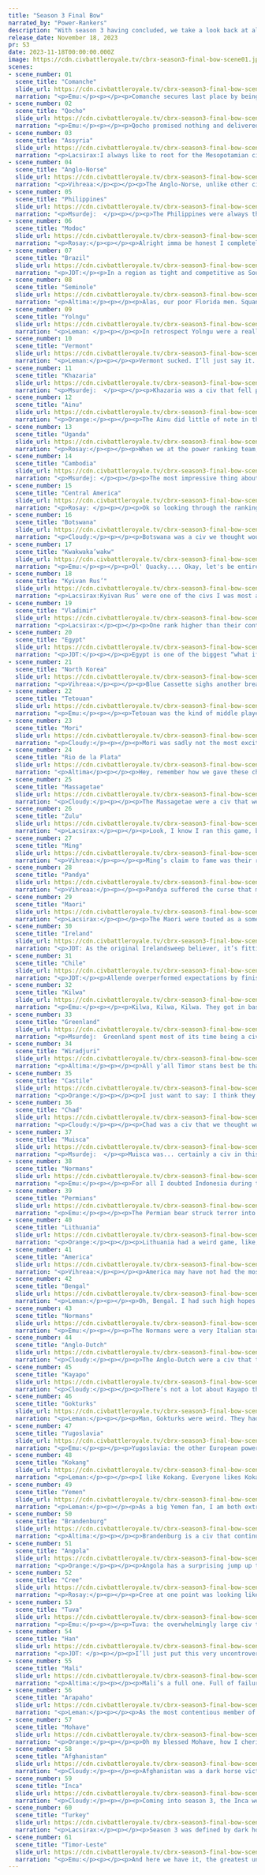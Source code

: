 ```yaml
---
title: "Season 3 Final Bow"
narrated_by: "Power-Rankers"
description: "With season 3 having concluded, we take a look back at all 61 civs and decide where we think they REALLY deserved to finish."
release_date: November 18, 2023
pr: S3
date: 2023-11-18T00:00:00.000Z
image: https://cdn.civbattleroyale.tv/cbrx-season3-final-bow-scene01.jpg
scenes:
- scene_number: 01
  scene_title: "Comanche"
  slide_url: https://cdn.civbattleroyale.tv/cbrx-season3-final-bow-scene01.jpg
  narration: "<p>Emu:</p><p></p><p>Comanche secures last place by being the North American civ to most successfully snatch defeat from the jaws of victory. We didn't think they were going to set the world on fire or anything, but jfc Iron Jacket, learn to play the game. I'm not saying the “send your settler to a random part of Asia” strategy *can't* work (I mean look at Avi Mota), but you can't just sit in your palace and watch it explore for several hundred years. You have to actually lead the cities you have in the meantime. No, the Apopka offensive doesn't count, stop asking. Get back in the iron jacket pit.</p>"
- scene_number: 02
  scene_title: "Qocho"
  slide_url: https://cdn.civbattleroyale.tv/cbrx-season3-final-bow-scene02.jpg
  narration: "<p>Emu:</p><p></p><p>Qocho promised nothing and delivered nothing. We thought they were going to die quick, and they, well, died quick. Didn't even put up much of a fight. Refreshing simplicity. Can't love 'em, can't hate 'em. This is one civ you can take at face value.</p>"
- scene_number: 03
  scene_title: "Assyria"
  slide_url: https://cdn.civbattleroyale.tv/cbrx-season3-final-bow-scene03.jpg
  narration: "<p>Lacsirax:I always like to root for the Mesopotamian civs, out of some misguided hope we might get another Palmyra (still one of my favourite civs in the CBR annals, despite somewhat underachieving late game). Assyria, with their Palmyrene-purpley colour scheme, were no different. But in nigh on every test we ran, Turkey would militarize quickly and rush ‘em, often leading to them being eliminated first. This proved true in the real run too, but given it took Egypt joining in to finish ‘em off, we’ve been merciful and let Sammuramat take a pretty generous 59th.</p>"
- scene_number: 04
  scene_title: "Anglo-Norse"
  slide_url: https://cdn.civbattleroyale.tv/cbrx-season3-final-bow-scene04.jpg
  narration: "<p>Vihreaa:</p><p></p><p>The Anglo-Norse, unlike other civilizations that died early, actually were one that I remembered coming to do these writeups. Whether that be because they died very early, or their name is just very easily associable with their region, who knows. The Anglo-Norse were not very successful this game, to say the least, and the Power Rankers about expected as much. Unsurprisingly, they quickly capitulated to their neighbors and were soundly beaten in the competition for the better Anglo civilization.</p>"
- scene_number: 05
  scene_title: "Philippines"
  slide_url: https://cdn.civbattleroyale.tv/cbrx-season3-final-bow-scene05.jpg
  narration: "<p>Msurdej:  </p><p></p><p>The Philippines were always thought of as a bottom of the barrel civ.  We predicted they’d be run over in short order, and sure enough Indonesia took them out in 57th. But look on the bright side Emilio, you had a bold forward settlement for your first settler, and you did better than Rizal did in the Mk2. So kudos to you.</p>"
- scene_number: 06
  scene_title: "Modoc"
  slide_url: https://cdn.civbattleroyale.tv/cbrx-season3-final-bow-scene06.jpg
  narration: "<p>Rosay:</p><p></p><p>Alright imma be honest I completely forgot Modoc was a participant this season. Like they literally did nothing of note, no quirky long stall, no super early death that we’d remember, and they weren’t such an immediate disappointment like Comanche who died really fast. I really don’t want to phone in any of these write ups too hard but I honestly ask you, is there anyone out there who’s favorite civ going in or out of this cycle was MODOC?</p>"
- scene_number: 07
  scene_title: "Brazil"
  slide_url: https://cdn.civbattleroyale.tv/cbrx-season3-final-bow-scene07.jpg
  narration: "<p>JDT:</p><p>In a region as tight and competitive as South America, it’s not unlikely for a civ to draw the short end of the stick in terms of starts. Hell, it’s not unlikely for a civ to die immediately and get consigned to the vault of forgetting. Brazil was not initially thought to be that civ. Pedro I had a storied history of strong AI performances, and though they had possibly the worst start in South America, they were drafted 35th in part 1. Evidently, enough of us believed they could expand fast enough and scrap well enough to a mid-rank finish, or better yet, exceed expectations and become a dark horse for the conquest of South America. Evidently, the doubters who paid more attention to the fact he was sandwiched between two projected superpowers were correct. </p><p></p><p>Pedro came off to a very middling start, though we initially overestimated their abilities due in large part to Rio de La Plata flopping big time, giving Pedro a bit more breathing room. They failed to take this opportunity, letting the Kayapo and Inca cordon off northern Brazil while never capitalizing on RDLP’s mega-bust of a run, all the while falling behind on military and science. Then in part 7, they decided to put the nail into their own fairly rickety coffin - throwing away Sao Salvador in a peace deal with the Inca.</p><p></p><p>That basically ended Pedro’s game. He limped along for another 10 parts, pretty impressive for such a weak and powerless civ. Occasionally, he threatened to attack the similarly powerless RDLP, but ultimately did nothing until the Kayapo decided to put them out of their misery in part 13. They did do one thing of note in their death though - this death took 3 whole parts, an unexpected length of time necessary for such a lopsided matchup. Maybe Pedro can stay rocking for independence in a different timeline, vespers of his OTL military power showing here. </p>"
- scene_number: 08
  scene_title: "Seminole"
  slide_url: https://cdn.civbattleroyale.tv/cbrx-season3-final-bow-scene08.jpg
  narration: "<p>Altima:</p><p></p><p>Alas, our poor Florida men. Squandered their chances and never recovered. They weren’t even particularly novel in their failures, they just cocked up a peace deal real back and got ground out forever. Unlike other failures, they don’t even have the cushion of one time they did a fun thing. They only have loss. So it goes.</p>"
- scene_number: 09
  scene_title: "Yolngu"
  slide_url: https://cdn.civbattleroyale.tv/cbrx-season3-final-bow-scene09.jpg
  narration: "<p>Leman: </p><p></p><p>In retrospect Yolngu were a really important civ. They were the first of many civs killed by Timor-Leste. A stepping stone on Timor-Leste’s path to greatness and domination. Granted, that’s not a great look if you’re a Yolngu fan, but we don’t have too many of those left. I guess that’s not entirely fair. Yolngu had a few flashes of brilliance holding off Wiradjuri for longer than they realistically should have, which honestly, is not an easy feat. So, good job?</p>"
- scene_number: 10
  scene_title: "Vermont"
  slide_url: https://cdn.civbattleroyale.tv/cbrx-season3-final-bow-scene10.jpg
  narration: "<p>Leman:</p><p></p><p>Vermont sucked. I’ll just say it. They gave away cities they didn’t need to. They failed to settle more than like three cities. They didn’t get to their maple trees. They just kind of sucked. They got absorbed into America just like real life, which is cool. But as much as I liked them, I have to say that Vermont played like trash. And they weren’t even fun like Comanche! Bottom ten for sure.</p>"
- scene_number: 11
  scene_title: "Khazaria"
  slide_url: https://cdn.civbattleroyale.tv/cbrx-season3-final-bow-scene11.jpg
  narration: "<p>Msurdej:  </p><p></p><p>Khazaria was a civ that fell pretty early, and was only held aloft by most civs forgetting it. They held onto their last city for a while, but eventually lost it. They will probably be forgotten, much to the dismay of fellow PR emu.</p>"
- scene_number: 12
  scene_title: "Ainu"
  slide_url: https://cdn.civbattleroyale.tv/cbrx-season3-final-bow-scene12.jpg
  narration: "<p>Orange:</p><p></p><p>The Ainu did little of note in the game, there was potential, sure, but they didn’t end up doing anything with it. Mori was fairly weak which should’ve been the chance for the Ainu to break out but instead they chose to follow the Mori and do nothing, slowly getting picked at until they finally fell. One place above their final death, their resting point is a slight </p>"
- scene_number: 13
  scene_title: "Uganda"
  slide_url: https://cdn.civbattleroyale.tv/cbrx-season3-final-bow-scene13.jpg
  narration: "<p>Rosay:</p><p></p><p>When we at the power ranking team, myself especially, expected Uganda to make it far into the game, this is not what we had in mind. Uganda spent the entire game turtling in the mountains in a much less endearing fashion than Cambodia, finishing the game in the upper third of civs. That normally sounds like a good fate, but keep in mind THIS WAS A POTENTIAL GAME WINNER. Like next to Brandenburg, Uganda has to be the most disappointing civ in the game, but at least Brandenburg can say it waddled its way to the endgame.</p>"
- scene_number: 14
  scene_title: "Cambodia"
  slide_url: https://cdn.civbattleroyale.tv/cbrx-season3-final-bow-scene14.jpg
  narration: "<p>Msurdej: </p><p></p><p>The most impressive thing about Cambodia is how long they lasted. Getting rumped  early on, Cambodia didn’t reach 61st due to the sheer clusterfluff of other civs around this time, but they stayed in the bottom 10 for the rest of the game. While they ended quite high at a moderate 32, they don’t deserve that rank. Heck, 52 is probably too high for them, but that’s just me. So enjoy 48th place Cambodia, you 2nd least favorite city state.</p>"
- scene_number: 15
  scene_title: "Central America"
  slide_url: https://cdn.civbattleroyale.tv/cbrx-season3-final-bow-scene15.jpg
  narration: "<p>Rosay: </p><p></p><p>Ok so looking through the rankings and for some reason I'd always gas up Central America for some god forsaken reason. I don't know why in all honesty I think it's that they just had overseas colonies and could really harass the seminole, and they did a bit to some extent. But after that they literally were just there, existing until being wiped out. Good job Central america you really were burned before the mohave could give you a nuclear winter</p>"
- scene_number: 16
  scene_title: "Botswana"
  slide_url: https://cdn.civbattleroyale.tv/cbrx-season3-final-bow-scene16.jpg
  narration: "<p>Cloudy:</p><p></p><p>Botswana was a civ we thought would die quickly, and while they didn’t die as quickly as we thought they would, they didn’t do a whole lot to convince us that we were wrong about them either. They never captured a city, and of the six cities they built themselves, way too many were given away in peace treaties without a fight. What was left over got scooped up by Angola in their rise to power. Overall, we think their 44th place elimination was probably slightly generous, but that Botswana mostly deserved what they got.</p>"
- scene_number: 17
  scene_title: "Kwakwaka’wakw"
  slide_url: https://cdn.civbattleroyale.tv/cbrx-season3-final-bow-scene17.jpg
  narration: "<p>Emu:</p><p></p><p>Ol' Quacky.... Okay, let's be entirely honest here, Kwak didn't deliver much beyond jokes. They hamsterdanced around the PNW, drew adoration for their funny name, died to Cree. They were a middle power at their peak, but their coast-hugging and simultaneous refusal to build a navy didn't really do them any favors. Yet another PNW disappointment.</p>"
- scene_number: 18
  scene_title: "Kyivan Rus’"
  slide_url: https://cdn.civbattleroyale.tv/cbrx-season3-final-bow-scene18.jpg
  narration: "<p>Lacsirax:Kyivan Rus’ were one of the civs I was most anxious for when recording the run. I had a feeling they’d be terrible, and that was okay - I just wanted them to be eliminated by Lithuania, or Brandenburg. I really, really didn’t want an episode focussed on Vladimir marching on Kyiv. Thankfully Turkey did the business instead. Not much else to say about a civ that never really escaped their starting locale, except to say their tech was absolutely dreadful. I remember mousing over them praying they’d tech past pikemen while civs around were almost at tanks.</p>"
- scene_number: 19
  scene_title: "Vladimir"
  slide_url: https://cdn.civbattleroyale.tv/cbrx-season3-final-bow-scene19.jpg
  narration: "<p>Lacsirax:</p><p></p><p>One rank higher than their contemporaries to the south, Vladimir were equally unspectacular - at least, in the timeline that survived. One of the aborted timelines saw Vladimir actually fight back in their climactic war against Lithuania, reaching a favourable peace settlement and looking the more respectable of the two nations. I’m not sure it had much effect on either civs’ eventual fates, mind you - eastern Europe just seemed a bit cursed this run.</p>"
- scene_number: 20
  scene_title: "Egypt"
  slide_url: https://cdn.civbattleroyale.tv/cbrx-season3-final-bow-scene20.jpg
  narration: "<p>JDT:</p><p></p><p>Egypt is one of the biggest “what if’s” in the history of CBRX. After a fairly unassuming start, they converted a very good production base of settles into a terrifying early game empire, fielding a powerful army and pouncing on opportunity after opportunity, filling out Arabia with countless forward settles and dominating the mid-east. Then they made one massive move, one giant step that would seal their fate in greatness or destruction - they attacked Assyria. </p><p></p><p>Assyria was split up between Yemen, Turkey and Egypt, and Egypt was, for the most part, heading the assault. However, when the dust settled, one of Egypts worst case scenarios transpired. Turkey had eaten a lot of the productive cities, and worst, Akenathen got the short end of the stick. Sure they took Assur, but they also got saddled with unproductive land, a lot of unhappiness, an out of position army and warmonger penalties. The question became whether or not they could convert that into productivity fast enough. But in a move that would make Suleiman and Mehmed II gush, Ataturk turned his armies around near-instantaneously. Over one part, the once mighty Egyptian empire crumbled, condemned to the depths of irrelevance by Ataturk’s sweeping conquest. This was also supported by Sudan getting picked off by Chad, leaving the Egyptians with but a single city - Akenathen (Ok they had Thebes for a while but they gave that away in a peace deal to Turkey for no reason). </p><p></p><p>The Egyptians suffered silently, blending into the idyllic calms of the Nile, becoming best known for their exports of eggs and drywall. Then finally, in an uneventful year ignored by all the world, Chad eliminated Egypt in 45th place. They didn’t even get a play by play when they got knocked out. </p><p>Woe be Echnaton, King of Kings, clipped his wings of despair. Nary someone rem’berd, posing tall, as the sands of time laid him bare. </p>"
- scene_number: 21
  scene_title: "North Korea"
  slide_url: https://cdn.civbattleroyale.tv/cbrx-season3-final-bow-scene21.jpg
  narration: "<p>Vihreaa:</p><p></p><p>Blue Cassette sighs another breath of relief as another, “internationally controversial” country that lives in the memory of people today goes down without much success (I’m looking at you Nazi Germany). North Korea was remarkably unremarkable throughout their game, barely breaking out of the Korean peninsula and never really becoming much of a power. Korea is one of the areas that would be very cool to see a strong power come out from, as it seems these days the powers from Asia are relegated to hailing from further inland.</p>"
- scene_number: 22
  scene_title: "Tetouan"
  slide_url: https://cdn.civbattleroyale.tv/cbrx-season3-final-bow-scene22.jpg
  narration: "<p>Emu:</p><p></p><p>Tetouan was the kind of middle player that constitutes the meat of the first half of every BR. After getting updated to be better 3 days after the official run started, they floundered and flopped their way right to the middle of the pack. Moderately interesting, slightly successful, the kind of civ everyone should aspire to be if they don't really care about doing anything important. But hey, they did exceed initial expectations. So that’s something.</p>"
- scene_number: 23
  scene_title: "Mori"
  slide_url: https://cdn.civbattleroyale.tv/cbrx-season3-final-bow-scene23.jpg
  narration: "<p>Cloudy:</p><p></p><p>Mori was sadly not the most exciting Japanese civ in CBR history, which is especially unfortunate given that the bar isn’t even very high. Yes, they did eventually unite Honshu and eliminate the Ainu, but they were very slow to do it, and they made a lot of unforced errors, like giving away a city to North Korea in a peace treaty. And then they just sat there until it was time to get completely steamrolled by the Mohave in about 1.8 seconds. Skill issue.</p>"
- scene_number: 24
  scene_title: "Rio de la Plata"
  slide_url: https://cdn.civbattleroyale.tv/cbrx-season3-final-bow-scene24.jpg
  narration: "<p>Altima</p><p></p><p>Hey, remember how we gave these chuckles rank 1? Yeah, that didn’t exactly pan out. In fairness, they had decent terrain and a fairly aggressive track record. They just randomly decided not to do anything about the early Chilean settles, and that kinda deep-sixed their prospects. From there, it was just a slow death as they got boxed in hardcore by the jungle to their north, an actually solid Chile to their west, and a Brazil they just didn’t have the oomph to kill to their east. But hey, at least there was that one time they snagged an undefended Incan city. That was a fun moment.</p>"
- scene_number: 25
  scene_title: "Massagetae"
  slide_url: https://cdn.civbattleroyale.tv/cbrx-season3-final-bow-scene25.jpg
  narration: "<p>Cloudy:</p><p></p><p>The Massagetae were a civ that we thought might be part of the big contest for Central Asia, but actually turned out to be little more than a speed bump along the way. Tomyris built a small but respectable empire, but simply failed to spam enough cities to compete with the Permians and Tuva, who eventually dismembered her nation despite her at times heroic efforts to keep it. Unforced errors sped up their demise, like giving away their second city in a peace treaty, only to expend significant resources retaking it later. The Massagetae weren’t as much of a pushover as some of the civs lower down, but there unfortunately won’t be too much to remember them by. </p>"
- scene_number: 26
  scene_title: "Zulu"
  slide_url: https://cdn.civbattleroyale.tv/cbrx-season3-final-bow-scene26.jpg
  narration: "<p>Lacsirax:</p><p></p><p>Look, I know I ran this game, but that doesn’t mean I remember much about it. What happened over the course of several months for most of you happened over the course of a week or so for me. A lot of the less explosive civs blur into one - the civs that weren’t notably wiped off the map early, but didn’t stick around long enough to reach the late-game turn time slowdown. The Zulu I mostly remember for having an almost entirely coastal kingdom that the almost entirely naval Kilwa failed to make a dent in. And, naturally, being Timor-Leste’s first eyebrow-raising transcontinental conquest - I suppose in that sense, they’re one of the most important civs in the game. That is not enough to earn them a top-half finish here, though.</p>"
- scene_number: 27
  scene_title: "Ming"
  slide_url: https://cdn.civbattleroyale.tv/cbrx-season3-final-bow-scene27.jpg
  narration: "<p>Vihreaa:</p><p></p><p>Ming’s claim to fame was their return after being revived in the late game. Their early game was unremarkable; being shoved around by both their southern and northern neighbors. Despite this, they were able to claim some settlements off the Chinese mainland, namely in Japan and Hawaii. Their final rank of 36 is likely due in part to their revival, and goes to show how some civs can rise in the rankings through sheer luck rather than their own success.</p>"
- scene_number: 28
  scene_title: "Pandya"
  slide_url: https://cdn.civbattleroyale.tv/cbrx-season3-final-bow-scene28.jpg
  narration: "<p>Vihreaa:</p><p></p><p>Pandya suffered the curse that many other civs starting on the Indian subcontinent face: being unable to break out. Relegated to southern India for their entire game, Pandya never did much, and because of that they were quite forgettable. In fact, it took me an uncomfortably long time to even remember what civ they were! Better luck next time, buddy. Maybe the next Indian civ will do better.</p>"
- scene_number: 29
  scene_title: "Maori"
  slide_url: https://cdn.civbattleroyale.tv/cbrx-season3-final-bow-scene29.jpg
  narration: "<p>Lacsirax:</p><p></p><p>The Maori were touted as a somewhat exciting prospect going into the game - namely, as an island civ that might be able to take advantage of a mediocre Australia to transform an unlikely start into a fierce thalassocracy. In retrospect that seems very silly. Impossible, even!</p><p></p><p>So yes, they’re overshadowed by Timor-Beste. But on a different dice roll you could see how the roles might’ve reversed - the Maori made the early moves we wanted from them, confidently settling the mainland and building a decent little fleet. They had chutzpah, and they entertained - the fact they still failed is really more evidence of just how impressive Timor’s eventual success was.</p>"
- scene_number: 30
  scene_title: "Ireland"
  slide_url: https://cdn.civbattleroyale.tv/cbrx-season3-final-bow-scene30.jpg
  narration: "<p>JDT: As the original Irelandsweep believer, it’s fitting that I get to write about one of the civs ever. Ireland showed a surprising amount of promise right out the gate, getting to 4 cities surprisingly quickly and building a good production core and army. They then capitalized with good wars on the Anglo-Dutch and Castile. However, there was one problem. They neglected to settle the Isles, letting Greenland, the USA and, most prominently, Brandenburg. This was soon followed by another big problem - they fell behind the curve in tech, and invested in the wrong things. Nevertheless, the Luck of the Irish persisted, and they somehow pushed all the way to Iberia in their little forever war with them. Unfortunately, the landing in Iberia would prove the end of the Luck of the Irish. </p><p></p><p>Soon, they slowly, surely began collapsing, not replacing their army in their hubris and inexplicably failing in utilizing what military they had. We mocked him for this, relentlessly. This culminated in them getting divided by Greenland and the Anglo-Dutch, including the humiliating battle of Tralee, becoming anglicized and a mere footnote in history. But hey, at least you outperformed your seed Michael. #Theirelandsweepiskindareal</p>"
- scene_number: 31
  scene_title: "Chile"
  slide_url: https://cdn.civbattleroyale.tv/cbrx-season3-final-bow-scene31.jpg
  narration: "<p>JDT:</p><p>Allende overperformed expectations by finishing a very solid mid tier. Unfortunately, judging by the fact no one wanted to claim this until just now, it’s clear that his impact on the game is limited. He did outsettle RDLP, and then seize their Patagonian settlements, but between that and them eventually dying in the hands of the Kayapo as the game started ramping up into the information era… yeah I got nothing. They truly were a civ that existed, perfect for our halfway mark. At least they weren’t a flop and instead, they turned the tables on the mortal enemy that usually murders them. </p>"
- scene_number: 32
  scene_title: "Kilwa"
  slide_url: https://cdn.civbattleroyale.tv/cbrx-season3-final-bow-scene32.jpg
  narration: "<p>Emu:</p><p></p><p>Kilwa, Kilwa, Kilwa. They got in based on their reputation for being jokesters in civ form, but the joke's on us: they really didn't do anything of interest. No far-off settles, no insane snipes, no ill-fated naval expeditions, just a middling civ that existed on the Swahili Coast. They didn't even bother to settle all of Madagascar. Losing it all to Yemen was interesting I guess? There was definitely hope for them, we've seen them put on a real show in other games (most notably the Bad AI game, which really should've told us something about them), but this time they were just a dud in a continent of other duds.</p>"
- scene_number: 33
  scene_title: "Greenland"
  slide_url: https://cdn.civbattleroyale.tv/cbrx-season3-final-bow-scene33.jpg
  narration: "<p>Msurdej:  Greenland spent most of its time being a civ of middling quality, not doing much and just vibing in the North Atlantic. Failing against Ireland and America, before  But that changed when Hans was on their last legs. The navies of Greenland tore through America and Britain, giving the Anglo-Dutch and Mohave some serious headaches. It may have been a slow game, but one can say that Greenland truly lived before they died.</p>"
- scene_number: 34
  scene_title: "Wiradjuri"
  slide_url: https://cdn.civbattleroyale.tv/cbrx-season3-final-bow-scene34.jpg
  narration: "<p>Altima:</p><p></p><p>All y’all Timor stans best be thanking Wiradjuri, ‘cause their utter mediocrity as an Aussie civ is the sole reason Timor Leste became Timor Best. Their repeated failures to unite Australia left the door open for TL to eventually swoop in and do it themselves, granting the Archipelagic nation a full continent for their production base. Wiradjuri did do a fair bit of fighting of their own, for what it’s worth. Their failure to unite Australia was not for a lack of trying, and they did knock a few cities off the actually-completely-inept Maori. They were the least incompetent of our Aussie civs. Alas, that still leaves them plenty of room to suck.</p>"
- scene_number: 35
  scene_title: "Castile"
  slide_url: https://cdn.civbattleroyale.tv/cbrx-season3-final-bow-scene35.jpg
  narration: "<p>Orange:</p><p></p><p>I just want to say: I think they deserved second, and I ranked them second for this final bow, but they have a low of 61st high of 2nd, a very contentious civ. It was absolutely hilarious seeing them get teleported to the sub’s circle, something I knew would happen since they weren’t mountains, and then survive all the way til the end. Making that 14 page comic was also one of my highlights of the season, and by far the best thing I’ve made for CBR, maybe even artistically in general. That play alone made them top tier, and making that comic solidified them as one of my favorites. So pour one out for Isabella, the largest final bow drop, only rivaled by a civ no one liked, Uganda, and then raise your glasses for the queen of the Antarctic.</p>"
- scene_number: 36
  scene_title: "Chad"
  slide_url: https://cdn.civbattleroyale.tv/cbrx-season3-final-bow-scene36.jpg
  narration: "<p>Cloudy:</p><p></p><p>Chad was a civ that we thought would be interesting, but turned out otherwise. They were hardly a pushover, and they won many wars, but never convincingly. They did eliminate Egypt, but only after millennia of leaving them as a city-state. And when a more technologically advanced Angola eventually invaded, they folded without much resistance. Their elimination in 22nd was probably delayed due to the overall inactivity in Africa, and we decided that they were more of a middle of the road civ that deserved a few places lower.</p>"
- scene_number: 37
  scene_title: "Muisca"
  slide_url: https://cdn.civbattleroyale.tv/cbrx-season3-final-bow-scene37.jpg
  narration: "<p>Msurdej:  </p><p>Muisca was... certainly a civ in this game. They were good, don’t get me wrong, and far surpassed what we thought they would do. But they never really did a lot of notable things. They bullied Central America, lost a few cities to Kayapo, then sat around until dying in Total War. They lose points for being a boring entry to be sure, but it’s a respectable one to say the least.</p>"
- scene_number: 38
  scene_title: "Normans"
  slide_url: https://cdn.civbattleroyale.tv/cbrx-season3-final-bow-scene38.jpg
  narration: "<p>Emu:</p><p></p><p>For all I doubted Indonesia during their run (and for all Xanana proved me right), I actually kind of liked them. The odds against them weren't quite as extreme, but making something of their start is still no mean feat. I'd define them as a sort of lancer figure to Timor-Leste. Doing a kind of similar thing, powerful enough to be a real threat when they fought, not quite powerful enough to win. I'd venture to say that if they spawned anywhere but right next to terrifying Timmy, they would have made it in at 15th place or so. If they had gotten that far, no one would be able to say they didn't deserve it. They fought hard, built a respectable empire, defied expectations, but sometimes there's just nothing you can do. Timmy had the right units in the right places at the right time, and Indonesia just had no chance of recovering from that one devastating blow. The fact that this writeup is like 75% about another civ really says a lot about the overall game impact of that one beautiful moment.</p>"
- scene_number: 39
  scene_title: "Permians"
  slide_url: https://cdn.civbattleroyale.tv/cbrx-season3-final-bow-scene39.jpg
  narration: "<p>Emu:</p><p></p><p>The Permian bear struck terror into the hearts of their neighbors right from the start, holding 1st place for several parts and remaining a respectable power even after getting stomped by Tuva. They made a few conquests of their own, nothing to sneeze at, and just as it looked like they had made their way back to their former glory, Turkey swept in with astonishing speed and absolutely destroyed them, eliminating a former top power in the space of 2 parts and forever proving just how terrifying Ataturk was. These guys were the Worf of the season from start to finish, serving as a strong guy to get bodied to prove the villain of the week is serious business. Even so, their performance was nothing to sneeze at, so we decided they deserved a spot here, 20 places above where they died.</p>"
- scene_number: 40
  scene_title: "Lithuania"
  slide_url: https://cdn.civbattleroyale.tv/cbrx-season3-final-bow-scene40.jpg
  narration: "<p>Orange:</p><p></p><p>Lithuania had a weird game, like, they were powerful for most of the game but didn’t really do much with that power. They had a lot of land available to them and expanded a lot but then also let a lot get taken away by Brandenburg. Lithuania to me feels like the epitome of a civ that could’ve had it all but didn’t go for it. At so many points had they declared a war or done some settles they could’ve been a world power, but instead they stagnated, slipped, and tumbled down into the 20s. </p>"
- scene_number: 41
  scene_title: "America"
  slide_url: https://cdn.civbattleroyale.tv/cbrx-season3-final-bow-scene41.jpg
  narration: "<p>Vihreaa:</p><p></p><p>America may have not had the most successful game, but they were certainly entertaining. Instead of Manifest Destiny, President Roosevelt sought a pan-Atlantic Empire, spanning from the mainland states, to the Caribbean, to Spain, to the British Isles, America acquired many overseas territories. Unfortunately, these strung together territories were not able to translate into the power to defeat their North American rivals, ultimately falling to the Arapaho, albeit in a glorious last stand in the face of their overwhelming force. As a patriotic American, I feel obligated to RAH RAH USA USA 🦅🦅🦅</p>"
- scene_number: 42
  scene_title: "Bengal"
  slide_url: https://cdn.civbattleroyale.tv/cbrx-season3-final-bow-scene42.jpg
  narration: "<p>Leman:</p><p></p><p>Oh, Bengal. I had such high hopes. And for a moment Bengal looked to be keeping up with expectations. They had a strong start with solid settling, good production, nabbed good early wonders and kept ahead on science. And then they stopped. Shuja just got up and left. And stagnated for like 700 turns. </p><p></p><p>Luckily there was a last hurrah in Total War for what should have been the best civ. Bengal’s finest moment came moments before their death as their massive army pushed into Afghan India, capturing several cities. For a moment there it looked like the underdog was going to take down the rotting colossus. But, alas, Bengal’s production could not keep up with Afghanistan’s tech advantage. Well, at least they went out with a bang. Enough for top 15 finish and a top 20 final bow.</p><p></p>"
- scene_number: 43
  scene_title: "Normans"
  slide_url: https://cdn.civbattleroyale.tv/cbrx-season3-final-bow-scene43.jpg
  narration: "<p>Emu:</p><p></p><p>The Normans were a very Italian start civ. Like Two Sicilies before them, they peaked with their mastery of the Mediterranean, but didn't really get much further than that. They were an entertaining middle power for sure, staunchly resisting the stronger Brandenburg and later Mali, but they never really had much game impact outside their native naval neighborhood. I would say that if they were in a better position they could've gone somewhere, but seeing Brandenburg's performance I'm pretty sure they could have broken out just fine. The very epitome of a Top 20 civ.</p>"
- scene_number: 44
  scene_title: "Anglo-Dutch"
  slide_url: https://cdn.civbattleroyale.tv/cbrx-season3-final-bow-scene44.jpg
  narration: "<p>Cloudy:</p><p></p><p>The Anglo-Dutch were a civ that truly surprised us all. Ranked 60th in episode zero, we fully expected them to get crushed by Brandenburg within a few episodes, but against the odds they repulsed Brandenburg’s early assault and held on past literally dozens of other competitors. They never controlled much land, and they never had a very strong army, but despite every hardship being thrown in their direction, they simply refused to give up, launching an unexpectedly successful conquest of Ireland that turned eyes across the cylinder. Their simple refusal to die during total war, and their dramatic capture of Berlin from an extremely precarious position, ensured that they will live on in the hearts of fans. Although we couldn’t realistically give them a final ranking high enough to match their actual elimination in 13th, we decided that they deserve a top 20 finish, because what they lacked in size they more than made up for in pluck.</p>"
- scene_number: 45
  scene_title: "Kayapo"
  slide_url: https://cdn.civbattleroyale.tv/cbrx-season3-final-bow-scene45.jpg
  narration: "<p>Cloudy:</p><p></p><p>There’s not a lot about Kayapo that the power rankers can agree on, except for one thing: they were, if nothing else, unconventional. Their strategy of building a few extremely tall cities, building all the wonders, and leaping far ahead in tech came surprisingly close to working, as they became the second strongest civ in South America and for a brief moment looked like they could threaten Incan supremacy. It didn’t work out that way, but perhaps in another universe it might have. Despite their high tech, the Kayapo were not particularly good at warfare, and while they managed to dispatch some weaker neighbors like Brazil, Rio de la Plata, and Chile, their ability to stand up to peer opponents was minimal. Nevertheless, they absolutely left their mark upon the course of the season, and we decided that they easily fall in the top 20—even though the spread among the rankers was considerable, from 8th to 45th. And although they were eliminated in 11th place, their death was prolonged due to a lack of naval units in the South Atlantic, so we’ve moved them down a few ranks—but not too many.</p>"
- scene_number: 46
  scene_title: "Gokturks"
  slide_url: https://cdn.civbattleroyale.tv/cbrx-season3-final-bow-scene46.jpg
  narration: "<p>Leman:</p><p></p><p>Man, Gokturks were weird. They had a slow start. They were slow to settle and get going. Then, for a hot minute, they looked great, slapping around the Ainu and embarrassing Han. They were on top of the war. Then they lost an upset war against their southern neighbor and gave up. Gokturks did effectively nothing for the rest of the game, only really making it to the endgame because Tuva and Han were kind enough to not use their unending armies to put Bumin Qaghan out of his misery. </p><p></p><p>Like many civs, the Gokturks’ time to shine came during Total War, where they managed to put up a tenacious defense and survive against Han and Tuva just long enough that better civs could kill off those terrible rivals. They didn’t really get to enjoy that victory for long. Arapaho came along right afterward and finally put Gokturks in the ground.</p><p></p><p>Wait. They didn’t? You’re telling me they didn’t? You’re telling me Arapaho forgot to take out Gokturk’s final city for like 300 turns? You’re telling me they just decided to leave them there until we reset the game? Ok. We’re not counting that. Gokturks were a solid civ but got to the rest on a strange fluke. </p><p></p>"
- scene_number: 47
  scene_title: "Yugoslavia"
  slide_url: https://cdn.civbattleroyale.tv/cbrx-season3-final-bow-scene47.jpg
  narration: "<p>Emu:</p><p></p><p>Yugoslavia: the other European power. Way more dynamic than their northern rivals but never quite as powerful, Tito is the guy we all wish would've won over a historically very weak Europe. Sure, they were never incredibly successful or really objectively that great at all, but next to Fred-Willy Tito looked like Xanana or Tupac. At least they made an effort of some kind (with some success, too). Really, I think we all just wanted SOMEONE to wreck the hated Brandy, and Yugo was our best bet. They got incredibly close too, nearly conquering Berlin and everything south of it before giving it all up in a horrendous peace deal. No doubt these guys will go down as The Civ That Deserved Better.</p>"
- scene_number: 48
  scene_title: "Kokang"
  slide_url: https://cdn.civbattleroyale.tv/cbrx-season3-final-bow-scene48.jpg
  narration: "<p>Leman:</p><p></p><p>I like Kokang. Everyone likes Kokang. They were unexciting, in my opinion, but a solid, tenacious, scrappy civ. They got their share of moments, rumping Cambodia off the rip, devastating the Philippines, and having their share of upsets against powerhouses like Han and Mohave. </p><p></p><p>Sadly, I also found Kokang to be unremarkable. They are the highest finishing civilization that never got a single kill (ignoring Castile). After the first few turns, Kokang never looked incredible to me. Always just solid. They had a solid army, solid technology, solid economy. Solid enough to hold on till endgame and defend against Han and Timor-Leste for a surprisingly long amount of time. All in all, if you’re a Kokang supporter like me, then you should be happy with this performance.</p>"
- scene_number: 49
  scene_title: "Yemen"
  slide_url: https://cdn.civbattleroyale.tv/cbrx-season3-final-bow-scene49.jpg
  narration: "<p>Leman:</p><p></p><p>As a big Yemen fan, I am both extremely proud of Yemen’s performance and somewhat disappointed by it. Yemen as a civ, is absolutely monstrous, so I truly expected Arwa to absolutely trash her neighbors. She didn’t do that. And that kinda sucks.</p><p></p><p>However, after we wrote off Yemen in the early game, Yemen absolutely did not give up. With an army of traders and strong tech base Yemen was easily able to keep up with the big boys and make it to Total War no problem. During Total War, Yemen went from some underachieving, overteched rump state into the scrappiest underdog that I’ve seen, simultaneously holding off the two scariest civs on the cylinder: Turkey and Timor-Leste far longer than she had any right to. </p><p></p><p>All good things must come to an end, and Yemen’s defenses finally broke after the reset. But only after Yemen had snuck into the top ten, outlasting behemoths like Han and Tuva. All in all, I can’t say that’s a bad way to go.</p><p></p>"
- scene_number: 50
  scene_title: "Brandenburg"
  slide_url: https://cdn.civbattleroyale.tv/cbrx-season3-final-bow-scene50.jpg
  narration: "<p>Altima:</p><p></p><p>Brandenburg is a civ that continually failed to impress. Despite the strong expectations going into the season, despite some pathetic neighbors (some of whom they even acted on!), despite consistently impressive stats, despite a (frankly unearned) top five finish, Brandenburg just never did anything. So why?</p><p></p><p>Well, for one, they enormously cocked up their first war with the Anglo-Dutch. Taking the most direct route possible, their AI with its free Embarkation destroyed basically their entire land army by sending it on a doomed amphibious invasion rather than just marching it up the slower land route. This mistake alone screwed them for basically ever, as it meant the AD actually got the chance to build up they never should have had.</p><p></p><p>From there, their AI just rolled a really heavy naval focus, which is consistently bad for German civs given that they always wind up fucking about with Italian and Balkan civs that their navies cannot help with. This was made worse by the unit limits mod- that massive naval carpet meant they physically were not allowed to build a land army after a certain point, leading Yugoslavia and the Anglo-Dutch to get some cheeky snipes they really shouldn’t have been able to. So that’s not good.</p><p></p><p>Ultimately, they just spent too long with too much of a navy sitting impotently in the North Atlantic. They always had too much statage to be truly ranked among the runts and the mids, but they never really did much with it. They were basically always the strongest of the Euro civs, but that just meant we had a boring as piss Europe. For a civ that should have had it all, all they had was disappointment. Their finish was number five, but they didn’t even make top ten in our hearts. May they rest in piss.</p>"
- scene_number: 51
  scene_title: "Angola"
  slide_url: https://cdn.civbattleroyale.tv/cbrx-season3-final-bow-scene51.jpg
  narration: "<p>Orange:</p><p></p><p>Angola has a surprising jump up to 11th, and I gotta say I don’t entirely know why. Africa was a continent of losers, unlike the previous mk’s there weren’t any major powers at any point, but Angola solidified themselves as the most major of the field of minor powers, eventually breaking into the south and the north. But I think they truly faulted when attacking the Normans, as that war ground them down for so little gain, and put Mali in prime position to become the “winners” of the continent. Angola was the poor man’s Nigeria, Lesotho, or Boers, the one who lost to the runner up. I don’t think they deserve 11th, they played alright, but not 11th good, mostly here due to the lackluster Africa in the first place.</p>"
- scene_number: 52
  scene_title: "Cree"
  slide_url: https://cdn.civbattleroyale.tv/cbrx-season3-final-bow-scene52.jpg
  narration: "<p>Rosay:</p><p></p><p>Cree at one point was looking like a contender to win the game, but unfortunately they never really jumped on any of the many opportunities they had to expand, and spent the majority of the game throwing their men into all different sorts of meat grinders. For example, back when Arapaho was quite literally a bunch of empty plains, Cree could have at anypoint teamed up with either America or Mohave and blitzed through the Arapaho core but they never acted on it. There was also the empty tundra of Greenland, which were ya know, at the very least cities . Greenland was also always on the table to maybe branch into the weaker Europe but Cree was never able to make the arctic trek through the north pole to do so. That's not to say Cree did nothing however, crippling Kwak was always welcome by the community and they did push the Americans out of Canada, but it was too little too late, and no amount of late game prep could have saved Cree from Arapaho's rise to global power status.</p>"
- scene_number: 53
  scene_title: "Tuva"
  slide_url: https://cdn.civbattleroyale.tv/cbrx-season3-final-bow-scene53.jpg
  narration: "<p>Emu:</p><p></p><p>Tuva: the overwhelmingly large civ that couldn't. I don't know anyone who really liked them, I don't know anyone that really hated them. They're just the Siberian civ that did great because of all the space they had. Maybe that's not entirely fair, they did beat Perm and the Gokturks both pretty handily, and they were #1 for a stretch for good reason. They did a lot right, but I just find it hard to be terribly impressed. They did just about as well as you might expect given their natural advantages and a decent AI. Conquered a bunch, stagnated a little, fell behind in tech, had the misfortune of bordering Turkey because they neglected to finish off Perm, and it was curtains. They probably would have died sooner if not for the fact that they had so much land to retreat across. This all really sounds like I'm deriding them, but I'm not. They just..... were a Siberian giant, with all that's come to entail.</p>"
- scene_number: 54
  scene_title: "Han"
  slide_url: https://cdn.civbattleroyale.tv/cbrx-season3-final-bow-scene54.jpg
  narration: "<p>JDT: </p><p></p><p>I’ll just put this very uncontroversial statement out here - for most of the game, Han was fucking hype. </p><p></p><p>Han was expected to do decently. Sure, they had a bust chance that was reasonably high, and they weren’t expected to touch the limits they touched, but they were brimming with potential and a strong start, contested only by the Gokturks and Ming. After an early war with the Gokturks that led to some trades, Han started doing something amazing - they started playing chess when the rest of the world were playing go fish. They dismantled Qocho, decisively winning the scramble for their disparate uncontested settlements. And then, they pulled what I consider for centuries to be the quintessential Han manoeuver - don’t build an army, then the moment you go to war somehow demolish your opposition with a high quality military. The Ming, Norkies and Gokturks both felt the full force of this principle, and to smaller extents so did the Tuvans, Afghans and Kokang. Coupled with leaving buffer states and being the Celestial Empire for a fair amount of time, the Han had a reputation for retaining a powerful and efficient empire. </p><p></p><p>At least, until the endgame. At some point in the early late game, Han fell victim to large military institutional rot, building a massive trash army of drones that siphoned their cash flow and thus left them unable to complete the tech tree before total war. When total war was eventually declared, the Han army got shredded immediately, and they crumpled up like paper in the unexpected hands of Afghanistan. Even if that dragon turned to origami at the end, let it be known, here once were dragons. </p>"
- scene_number: 55
  scene_title: "Mali"
  slide_url: https://cdn.civbattleroyale.tv/cbrx-season3-final-bow-scene55.jpg
  narration: "<p>Altima:</p><p></p><p>Mali’s a full one. Full of failures, like that time they just couldn’t kill Tetuoun or failed to snag early Norman colonies. Full of successes, like that time they shrecked the Normans and Angola. Full of noble stalemates, like how they held off both the number one and number two powers on the cylinder at the same time during Total War. Honestly, despite how bafflingly mediocre they were for most of the game, I’m happy they made it to the top ten. They earned it in the end.</p>"
- scene_number: 56
  scene_title: "Arapaho"
  slide_url: https://cdn.civbattleroyale.tv/cbrx-season3-final-bow-scene56.jpg
  narration: "<p>Leman:</p><p></p><p>As the most contentious member of the Elite Four, Arapaho was hated by many and loved by few – hence the 4 rank drop. Seen by many as a ruthless killer of other, more interesting civilizations (Like Mohave, Cree, America, Greenland, Comanche, Gokturks, and Muisca – Arapaho killed a lot of civs), Pretty Nose didn’t get many fans. Even then Arapaho’s run this season was undeniably monstrous. </p><p>Starting with strong, wide settling, (including Quebec), and a quick assassination of Comanche, Arapaho quickly asserted themselves as a powerhouse in North America. The midgame was quiet, as Arapaho quietly teched up, filled out the interior of the continent and watched the other North American powerhouses, America, Mohave, and Cree, clear out the North American rump states. In this midgame, we almost counted Arapaho out, as a relic of the past. Despite her explosive start, Pretty Nose would probably be carved up by her neighbors. </p><p></p><p>Then came the first war with Cree. We expected a stalemate with some nominal Cree victories. Arapaho was the underdog. We expected them to lose. But they didn’t, Arapaho had a tech advantage and used it to cleanly snag a handful of core Cree cities, shocking us all.</p><p></p><p>But Arapaho didn’t stop there – Pretty Nose turned on her rivals one by one, taking them apart with ruthless efficiency. A grueling war with America left a second rival broken and rumped, as several disconnected states along the Atlantic. Another war left the Cree, the former strongest North American civ, a pair of frozen huts in the Bering Strait. Arapaho found itself at the brink of Total War, the largest civ on the cylinder, with a towering pile of stats and dozens of enemies. </p><p></p><p>Luckily for Arapaho, those enemies didn’t stand a chance. America, Cree, and Greenland were cleaned up ten turns after total war was declared. Mohave was driven from North America soon after, forced out after a shower of nuclear weapons from the continent’s interior. Arapaho even managed to dive into South America and eliminate Muisca. Fifteen turns into Total War Arapaho had united their continent and were poised to push into South America, Europe and Asia.</p><p></p><p>And here is where the trouble starts. Breaking into other continents proved to be extremely difficult. The Gokturks were easy enough to break, but unable to be eliminated. Arapaho failed to muster an Atlantic navy to go after a broken Brandenburg. The Mohave in Japan were holding much stronger than they had in America. And war with the Inca turned into an unending meatgrinder. </p><p></p><p>Even when the world was reset, Arapaho struggled to break from her conquered continent.  The old embarrassment of Gokturks was quickly cleaned up and Arapaho did manage to kill off their ancient enemy of Mohave, but they were unable to stop the Timorese advance. Arapaho was the final civilization to fall to our champion, ending in second place. An incredible run for an incredible civ.</p><p></p>"
- scene_number: 57
  scene_title: "Mohave"
  slide_url: https://cdn.civbattleroyale.tv/cbrx-season3-final-bow-scene57.jpg
  narration: "<p>Orange:</p><p></p><p>Oh my blessed Mohave, how I cherished you so. Mohave was fucking fire, I just gotta say. They weren’t quite T-L’s 61st to 1st, but they were still a respectable 55th to 9th (and now 5th), even taking top spot for a bit. Took their shitty spawn, settled well, beat back Modoc, still sent a settler into Central Asia like they did in the tests with their second settler because why not, made a Pacific empire, had Avi Mota grow way more than it had any right to be, and fought hard to live as long as they could. Mohave felt like an underdog the whole game, yet still powerful. I still believe if they had attacked Arapaho when Arapaho was engaging in their wars to unite North America then they could’ve won, but alas they choked in that instance, didn’t attack when they had their science lead, and slowly got outpaced by their eastern neighbor, until it was eventually too late. They did amazing for what they had, and were so close to having it all, top 5 here is a testament to their strength, popularity, and wonder. Rest in power Irataba, you played well. </p>"
- scene_number: 58
  scene_title: "Afghanistan"
  slide_url: https://cdn.civbattleroyale.tv/cbrx-season3-final-bow-scene58.jpg
  narration: "<p>Cloudy:</p><p></p><p>Afghanistan was a dark horse victory contender that took the world by storm and fell only just short. They were always strong, of course, as they entered the top 20 in episode four and never left. They founded a large number of cities that boosted their stats, causing us to temporarily raise them into the top 5, but they mostly sat on their empire without making big moves, causing them to stagnate so much that for a while it seemed they were cursed to sit in 11th, forever barred from the top 10 by the narrowest of margins. And for a moment, when the Permians began chewing through their northern frontier, it looked like they were done—only for Ahmad Shah Durrani to awake from his slumber, halt the Permian advance, destroy Pandya, and secure Afghanistan’s rise. When total war hit, the power rankers again acted as prophets of doom when Bengal pushed through their eastern flank, but again Afghanistan persevered, crushing Bengal and then steamrolling Han in a single campaign that launched their prospects into the stratosphere. By the time the dust settled, the Afghan Empire stretched from Arabia to Manchuria, and there were even whispers that they could win it all. They ultimately did not, obviously, but we felt their final placement in 8th belied the great effort they put into reaching that utmost goal, so we gave them the honor of 4th instead.</p>"
- scene_number: 59
  scene_title: "Inca"
  slide_url: https://cdn.civbattleroyale.tv/cbrx-season3-final-bow-scene59.jpg
  narration: "<p>Cloudy:</p><p></p><p>Coming into season 3, the Inca were not a civ that we expected to become a global power. But by episode four, it was obvious they were on the rise, and that same week they broke the top 10, never to fall out of it for over 40 straight episodes, a completely unambiguous performance matched by few others. Only two episodes before the end, we ranked them 1st, and they periodically led in various stats throughout the game. In terms of military prowess, they were unparalleled in the Americas, fought Timor-Leste head to head, and dismantled the longtime tech leader, Kayapo. All around, we decided that there were only two civs that deserved to finish higher than the Inca, despite the fact that they technically finished 6th, a placement that was, in our view, clearly too low.</p>"
- scene_number: 60
  scene_title: "Turkey"
  slide_url: https://cdn.civbattleroyale.tv/cbrx-season3-final-bow-scene60.jpg
  narration: "<p>Lacsirax:</p><p></p><p>Season 3 was defined by dark horses and disappointments, with the majority of our big tips falling well short of expectations. Turkey’s a bit of an exception. Although they were only ranked 16th in the initial PRs, those who had a bit more access to the pregame tests knew Turkey could be a handful. Like clockwork they’d take out Assyria early and tech up fast, often scoring easy wins against regularly weak neighbours like Khazaria, Egypt and Kyivan Rus’. And while other test tyrants like Rio dela Plata and the Comanche sputtered out early, when it came down to the real thing, Turkey delivered.</p><p></p><p>And delivered! A weaker, fragmented Europe and Africa meant they faced very few threats for much of the game, allowing them to plot carefully timed wars against once-powerful foes. Most iconically, their evisceration of Perm alongside Tuva cemented an undisputed top 5 ranking, where they would remain for the entirety of the game thereout. While they continued to make pickups against weaker neighbours, an uneasy border with fellow power Afghanistan would sap a lot of their resources come total war. I think failing to break through the Graveyard of Empires was probably the turning point in their fortunes - unable to concentrate more troops on their weaker rivals, they hit something of a brick wall once the majority of Europe was checked off the to-do list, and seeing them routinely lose recent conquests to Mali was a bad portent. With that said, their Asia-spanning domain was easily the most impressive land empire of the first cycle, and despite never quite getting off the ground in the restart, by that point they already had the silver medal in their clutches. Hats off to Ataturk, the most successful West Asian leader in CBR history.</p>"
- scene_number: 61
  scene_title: "Timor-Leste"
  slide_url: https://cdn.civbattleroyale.tv/cbrx-season3-final-bow-scene61.jpg
  narration: "<p>Emu:</p><p></p><p>And here we have it, the greatest underdog story in CBR history, 61st to 1st, the invincible Timor-Leste led by the immortal Xanana Gusmao. He started his incredible performance by not getting the shit kicked out of him by such intimidating civs as the mighty... Yolngu? Philippines? Okay, it doesn't sound that impressive, but it's way better than they did in any of the tests. Anyway, the red and gold tide made landfall on the Australian continent against a weak Yolngu, but that was nothing compared to the tipping point of the entire region: their breathtaking war against Indonesia. They were considered to be close to equivalent powers, and Indonesia was a contender in its own right, but Timmy put a stop to that with speed that wowed us all and won over the few who still didn't like them yet. From there they followed a pretty standard scrappy naval power trajectory: Blitzing through Australia and avenging fellow islanders Maori, cleaning up their immediate environs, conquering half of Africa... hey wait a second. So the fact that the conquest of Africa is only the second most surprising victory of their story really says a lot about Xanana. A far-flung outpost of former Zulu cities that everyone expected to collapse at the first real threat somehow became the premier power on the continent. A continent that was disconnected from their core and had more likely powers on it. Move over Avi Mota. From there they kept up momentum into TW fine, but going into the last part they were considered the weakest civ with any chance of winning. But, in a move that should've been surprising to no one, they came out of nowhere and conquered the diminished Cylinder, blowing up half a continent to top it all off. Hats off to you, Xanana. Never again will there be a civ with a more thoroughly deserved victory. And that's it for the Civilization Battle Royale X3, I have been and will most likely continue to be Emu Spy, and from the entire PR team, we'll see you in 2024 for the next go-round.</p>"
---
```

